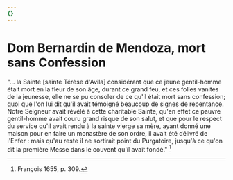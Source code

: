 ```yaml
---
{}
---
```


# Dom Bernardin de Mendoza, mort sans Confession

"... la Sainte [sainte Térèse d'Avila] considérant que ce jeune gentil-homme était mort en la fleur de son âge, durant ce grand feu, et ces folles vanités de la jeunesse, elle ne se pu consoler de ce qu'il était mort sans confession; quoi que l'on lui dit qu'il avait témoigné beaucoup de signes de repentance. Notre Seigneur avait révélé à cette charitable Sainte, qu'en effet ce pauvre gentil-homme avait couru grand risque de son salut, et que pour le respect du service qu'il avait rendu à la sainte vierge sa mère, ayant donné une maison pour en faire un monastère de son ordre, il avait été délivré de l'Enfer : mais qu'au reste il ne sortirait point du Purgatoire, jusqu'à ce qu'on dit la première Messe dans le couvent qu'il avait fondé." [^1]

[^1]: François 1655, p. 309.
